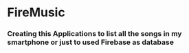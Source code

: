 # FireMusic
### Creating this Applications to list all the songs in my smartphone or just to used Firebase as database
